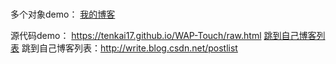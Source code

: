 #

多个对象demo：
[我的博客](https://tenkai17.github.io/WAP-Touch/many.html?_blank)  


源代码demo：
https://tenkai17.github.io/WAP-Touch/raw.html
<a href="http://write.blog.csdn.net/postlist" target="_blank">跳到自己博客列表</a>
跳到自己博客列表：<a href="http://write.blog.csdn.net/postlist" target="_blank">http://write.blog.csdn.net/postlist</a>
